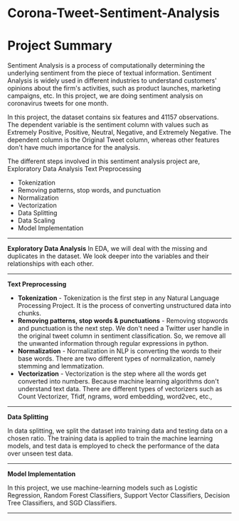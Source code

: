 # Corona-Tweet-Sentiment-Analysis
# Project Summary
Sentiment Analysis is a process of computationally determining the underlying sentiment from the piece of textual information. Sentiment Analysis is widely used in different industries to understand customers' opinions about the firm's activities, such as product launches, marketing campaigns, etc. In this project, we are doing sentiment analysis on coronavirus tweets for one month.

In this project, the dataset contains six features and  41157 observations. The dependent variable is the sentiment column with values such as Extremely Positive, Positive, Neutral, Negative, and Extremely Negative. The dependent column is the Original Tweet column, whereas other features don't have much importance for the analysis.

The different steps involved in this sentiment analysis project are,
Exploratory Data Analysis
Text Preprocessing
* Tokenization
* Removing patterns, stop words, and punctuation
* Normalization
* Vectorization
* Data Splitting
* Data Scaling
* Model Implementation



---


**Exploratory Data Analysis**
 	In EDA, we will deal with the missing and duplicates in the dataset. We look deeper into the variables and their relationships with each other.


---



**Text Preprocessing**
* **Tokenization** - Tokenization is the first step in any Natural Language Processing Project. It is the process of converting unstructured data into chunks.
* **Removing patterns, stop words & punctuations** - Removing stopwords and punctuation is the next step. We don't need a Twitter user handle in the original tweet column in sentiment classification. So, we remove all the unwanted information through regular expressions in python.
* **Normalization** - Normalization in NLP is converting the words to their base words. There are two different types of normalization, namely stemming and lemmatization.
* **Vectorization** - Vectorization is the step where all the words get converted into numbers. Because machine learning algorithms don't understand text data. There are different types of vectorizers such as Count Vectorizer, Tfidf, ngrams, word embedding, word2vec, etc.,
---
**Data Splitting**

In data splitting, we split the dataset into training data and testing data on a chosen ratio. The training data is applied to train the machine learning models, and test data is employed to check the performance of the data over unseen test data.

---

**Model Implementation**

In this project, we use machine-learning models such as Logistic Regression, Random Forest Classifiers, Support Vector Classifiers, Decision Tree Classifiers, and SGD Classifiers.

---


